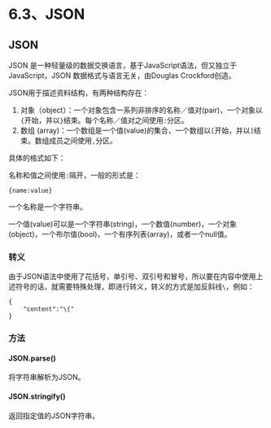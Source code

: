 # 6.3、JSON

## JSON <a id="json"></a>

JSON 是一种轻量级的数据交换语言，基于JavaScript语法，但又独立于JavaScript，JSON 数据格式与语言无关，由Douglas Crockford创造。

JSON用于描述资料结构，有两种结构存在：

1. 对象（object）：一个对象包含一系列非排序的名称／值对\(pair\)，一个对象以`{`开始，并以`}`结束。每个名称／值对之间使用`:`分区。
2. 数组 \(array\)：一个数组是一个值\(value\)的集合，一个数组以`[`开始，并以`]`结束。数组成员之间使用`,`分区。

具体的格式如下：

名称和值之间使用`:`隔开，一般的形式是：

```text
{name:value}
```

一个名称是一个字符串。

一个值\(value\)可以是一个字符串\(string\)，一个数值\(number\)，一个对象\(object\)，一个布尔值\(bool\)，一个有序列表\(array\)，或者一个null值。

### 转义 <a id="&#x8F6C;&#x4E49;"></a>

由于JSON语法中使用了花括号，单引号、双引号和冒号，所以要在内容中使用上述符号的话，就需要特殊处理，即进行转义，转义的方式是加反斜线`\`，例如：

```text
{
    "content":"\{"
}
```

### 方法 <a id="&#x65B9;&#x6CD5;"></a>

#### JSON.parse\(\) <a id="jsonparse"></a>

将字符串解析为JSON。

#### JSON.stringify\(\) <a id="jsonstringify"></a>

返回指定值的JSON字符串。

